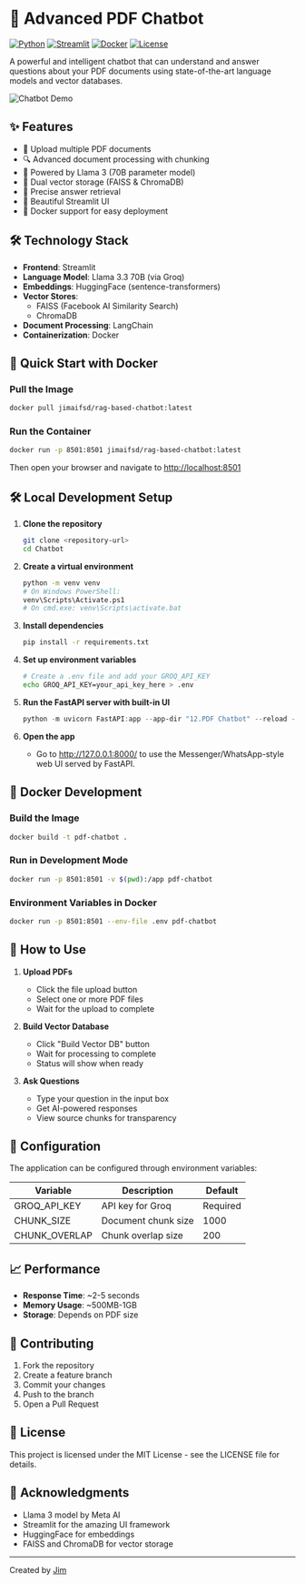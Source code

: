 # 🤖 Advanced PDF Chatbot

[![Python](https://img.shields.io/badge/Python-3.13-blue.svg)](https://www.python.org/)
[![Streamlit](https://img.shields.io/badge/Streamlit-1.28-red.svg)](https://streamlit.io/)
[![Docker](https://img.shields.io/badge/Docker-Latest-2496ED.svg)](https://www.docker.com/)
[![License](https://img.shields.io/badge/License-MIT-green.svg)](LICENSE)

A powerful and intelligent chatbot that can understand and answer questions about your PDF documents using state-of-the-art language models and vector databases.

![Chatbot Demo](https://img.icons8.com/clouds/100/pdf.png)

## ✨ Features

- 📄 Upload multiple PDF documents
- 🔍 Advanced document processing with chunking
- 🧠 Powered by Llama 3 (70B parameter model)
- 💾 Dual vector storage (FAISS & ChromaDB)
- 🎯 Precise answer retrieval
- 🎨 Beautiful Streamlit UI
- 🐳 Docker support for easy deployment

## 🛠️ Technology Stack

- **Frontend**: Streamlit
- **Language Model**: Llama 3.3 70B (via Groq)
- **Embeddings**: HuggingFace (sentence-transformers)
- **Vector Stores**: 
  - FAISS (Facebook AI Similarity Search)
  - ChromaDB
- **Document Processing**: LangChain
- **Containerization**: Docker

## 🚀 Quick Start with Docker

### Pull the Image

```bash
docker pull jimaifsd/rag-based-chatbot:latest
```

### Run the Container

```bash
docker run -p 8501:8501 jimaifsd/rag-based-chatbot:latest
```

Then open your browser and navigate to [http://localhost:8501](http://localhost:8501)

## 🛠️ Local Development Setup

1. **Clone the repository**
   ```bash
   git clone <repository-url>
   cd Chatbot
   ```

2. **Create a virtual environment**
   ```bash
   python -m venv venv
   # On Windows PowerShell:
   venv\Scripts\Activate.ps1
   # On cmd.exe: venv\Scripts\activate.bat
   ```

3. **Install dependencies**
   ```bash
   pip install -r requirements.txt
   ```

4. **Set up environment variables**
   ```bash
   # Create a .env file and add your GROQ_API_KEY
   echo GROQ_API_KEY=your_api_key_here > .env
   ```

5. **Run the FastAPI server with built-in UI**
   ```powershell
   python -m uvicorn FastAPI:app --app-dir "12.PDF Chatbot" --reload --port 8000
   ```

6. **Open the app**
   - Go to http://127.0.0.1:8000/ to use the Messenger/WhatsApp-style web UI served by FastAPI.

## 🐳 Docker Development

### Build the Image

```bash
docker build -t pdf-chatbot .
```

### Run in Development Mode

```bash
docker run -p 8501:8501 -v $(pwd):/app pdf-chatbot
```

### Environment Variables in Docker

```bash
docker run -p 8501:8501 --env-file .env pdf-chatbot
```

## 📖 How to Use

1. **Upload PDFs**
   - Click the file upload button
   - Select one or more PDF files
   - Wait for the upload to complete

2. **Build Vector Database**
   - Click "Build Vector DB" button
   - Wait for processing to complete
   - Status will show when ready

3. **Ask Questions**
   - Type your question in the input box
   - Get AI-powered responses
   - View source chunks for transparency

## 🔧 Configuration

The application can be configured through environment variables:

| Variable | Description | Default |
|----------|-------------|---------|
| GROQ_API_KEY | API key for Groq | Required |
| CHUNK_SIZE | Document chunk size | 1000 |
| CHUNK_OVERLAP | Chunk overlap size | 200 |

## 📈 Performance

- **Response Time**: ~2-5 seconds
- **Memory Usage**: ~500MB-1GB
- **Storage**: Depends on PDF size

## 🤝 Contributing

1. Fork the repository
2. Create a feature branch
3. Commit your changes
4. Push to the branch
5. Open a Pull Request

## 📝 License

This project is licensed under the MIT License - see the LICENSE file for details.

## 🙏 Acknowledgments

- Llama 3 model by Meta AI
- Streamlit for the amazing UI framework
- HuggingFace for embeddings
- FAISS and ChromaDB for vector storage

---
Created by [Jim](https://github.com/NayeemHossenJim)